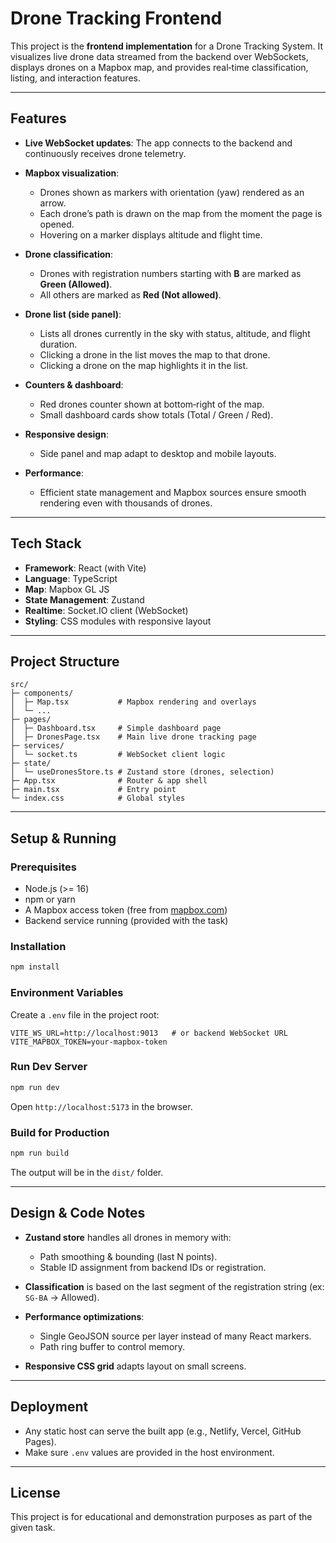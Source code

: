 # Drone Tracking Frontend

This project is the **frontend implementation** for a Drone Tracking System. It visualizes live drone data streamed from the backend over WebSockets, displays drones on a Mapbox map, and provides real‑time classification, listing, and interaction features.

---

## Features

* **Live WebSocket updates**: The app connects to the backend and continuously receives drone telemetry.
* **Mapbox visualization**:

  * Drones shown as markers with orientation (yaw) rendered as an arrow.
  * Each drone’s path is drawn on the map from the moment the page is opened.
  * Hovering on a marker displays altitude and flight time.
* **Drone classification**:

  * Drones with registration numbers starting with **B** are marked as **Green (Allowed)**.
  * All others are marked as **Red (Not allowed)**.
* **Drone list (side panel)**:

  * Lists all drones currently in the sky with status, altitude, and flight duration.
  * Clicking a drone in the list moves the map to that drone.
  * Clicking a drone on the map highlights it in the list.
* **Counters & dashboard**:

  * Red drones counter shown at bottom‑right of the map.
  * Small dashboard cards show totals (Total / Green / Red).
* **Responsive design**:

  * Side panel and map adapt to desktop and mobile layouts.
* **Performance**:

  * Efficient state management and Mapbox sources ensure smooth rendering even with thousands of drones.

---

## Tech Stack

* **Framework**: React (with Vite)
* **Language**: TypeScript
* **Map**: Mapbox GL JS
* **State Management**: Zustand
* **Realtime**: Socket.IO client (WebSocket)
* **Styling**: CSS modules with responsive layout

---

## Project Structure

```
src/
├─ components/
│  ├─ Map.tsx           # Mapbox rendering and overlays
│  └─ ...
├─ pages/
│  ├─ Dashboard.tsx     # Simple dashboard page
│  ├─ DronesPage.tsx    # Main live drone tracking page
├─ services/
│  └─ socket.ts         # WebSocket client logic
├─ state/
│  └─ useDronesStore.ts # Zustand store (drones, selection)
├─ App.tsx              # Router & app shell
├─ main.tsx             # Entry point
└─ index.css            # Global styles
```

---

## Setup & Running

### Prerequisites

* Node.js (>= 16)
* npm or yarn
* A Mapbox access token (free from [mapbox.com](https://www.mapbox.com/))
* Backend service running (provided with the task)

### Installation

```bash
npm install
```

### Environment Variables

Create a `.env` file in the project root:

```env
VITE_WS_URL=http://localhost:9013   # or backend WebSocket URL
VITE_MAPBOX_TOKEN=your-mapbox-token
```

### Run Dev Server

```bash
npm run dev
```

Open `http://localhost:5173` in the browser.

### Build for Production

```bash
npm run build
```

The output will be in the `dist/` folder.

---

## Design & Code Notes

* **Zustand store** handles all drones in memory with:

  * Path smoothing & bounding (last N points).
  * Stable ID assignment from backend IDs or registration.
* **Classification** is based on the last segment of the registration string (ex: `SG-BA` → Allowed).
* **Performance optimizations**:

  * Single GeoJSON source per layer instead of many React markers.
  * Path ring buffer to control memory.
* **Responsive CSS grid** adapts layout on small screens.

---

## Deployment

* Any static host can serve the built app (e.g., Netlify, Vercel, GitHub Pages).
* Make sure `.env` values are provided in the host environment.

---

## License

This project is for educational and demonstration purposes as part of the given task.
